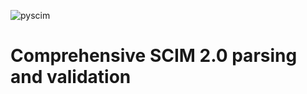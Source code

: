 ![pyscim](https://github.com/Pagerous/pyscim/assets/53601043/4e6c9a61-36cf-498e-aa28-40ea786a01e5)

# Comprehensive SCIM 2.0 parsing and validation
